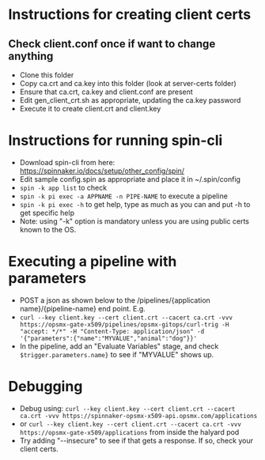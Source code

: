 # Instructions for creating client certs

## Check client.conf once if want to change anything

- Clone this folder
- Copy ca.crt and ca.key into this folder (look at server-certs folder)
- Ensure that ca.crt, ca.key and client.conf are present
- Edit gen_client_crt.sh as appropriate, updating the ca.key password
- Execute it to create client.crt and client.key

# Instructions for running spin-cli

- Download spin-cli from here: https://spinnaker.io/docs/setup/other_config/spin/
- Edit sample config.spin as appropriate and place it in ~/.spin/config
- ```spin -k app list``` to check
- ```spin -k pi exec -a APPNAME -n PIPE-NAME``` to execute a pipeline
- ```spin -k pi exec -h``` to get help, type as much as you can and put -h to get specific help
- Note: using "-k" option is mandatory unless you are using public certs known to the OS.


# Executing a pipeline with parameters
- POST a json as shown below to the /pipelines/{application name}/{pipeline-name} end point. E.g.
- ```curl --key client.key --cert client.crt --cacert ca.crt -vvv https://opsmx-gate-x509/pipelines/opsmx-gitops/curl-trig -H "accept: */*" -H "Content-Type: application/json" -d '{"parameters":{"name":"MYVALUE","animal":"dog"}}'```
- In the pipeline, add an "Evaluate Variables" stage, and check ```$trigger.parameters.name}``` to see if "MYVALUE" shows up.

# Debugging  
- Debug using: ```curl --key client.key --cert client.crt --cacert ca.crt -vvv https://spinnaker-opsmx-x509-api.opsmx.com/applications```
- or ```curl --key client.key --cert client.crt --cacert ca.crt -vvv https://opsmx-gate-x509/applications``` from inside the halyard pod
- Try adding "--insecure" to see if that gets a response. If so, check your client certs.
